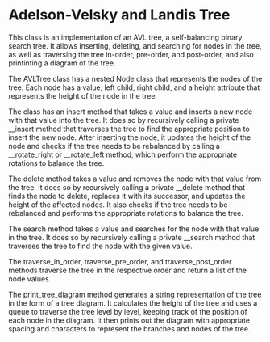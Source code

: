 # Adelson-Velsky and Landis Tree

This class is an implementation of an AVL tree, a self-balancing binary search tree. It allows inserting, deleting, and searching for nodes in the tree, as well as traversing the tree in-order, pre-order, and post-order, and also printinting a diagram of the tree.

The AVLTree class has a nested Node class that represents the nodes of the tree. Each node has a value, left child, right child, and a height attribute that represents the height of the node in the tree.

The class has an insert method that takes a value and inserts a new node with that value into the tree. It does so by recursively calling a private \_\_insert method that traverses the tree to find the appropriate position to insert the new node. After inserting the node, it updates the height of the node and checks if the tree needs to be rebalanced by calling a \_\_rotate_right or \_\_rotate_left method, which perform the appropriate rotations to balance the tree.

The delete method takes a value and removes the node with that value from the tree. It does so by recursively calling a private \_\_delete method that finds the node to delete, replaces it with its successor, and updates the height of the affected nodes. It also checks if the tree needs to be rebalanced and performs the appropriate rotations to balance the tree.

The search method takes a value and searches for the node with that value in the tree. It does so by recursively calling a private \_\_search method that traverses the tree to find the node with the given value.

The traverse_in_order, traverse_pre_order, and traverse_post_order methods traverse the tree in the respective order and return a list of the node values.

The print_tree_diagram method generates a string representation of the tree in the form of a tree diagram. It calculates the height of the tree and uses a queue to traverse the tree level by level, keeping track of the position of each node in the diagram. It then prints out the diagram with appropriate spacing and characters to represent the branches and nodes of the tree.
